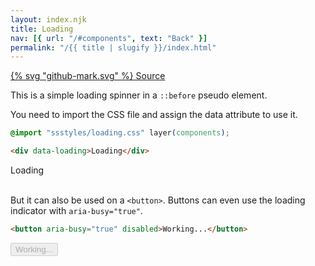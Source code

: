 ```yaml
---
layout: index.njk
title: Loading
nav: [{ url: "/#components", text: "Back" }]
permalink: "/{{ title | slugify }}/index.html"
---
```


<a href="https://github.com/iamschulz/ssstyles/blob/main/css/loading.css" data-button>{% svg "github-mark.svg" %} Source</a>

This is a simple loading spinner in a `::before` pseudo element.

You need to import the CSS file and assign the data attribute to use it.

```css
@import "ssstyles/loading.css" layer(components);
```

```html
<div data-loading>Loading</div>
```

<div data-loading>Loading</div>

<br>

But it can also be used on a `<button>`. Buttons can even use the loading indicator with `aria-busy="true"`.

```html
<button aria-busy="true" disabled>Working...</button>
```

<button aria-busy="true" disabled>Working...</button>
